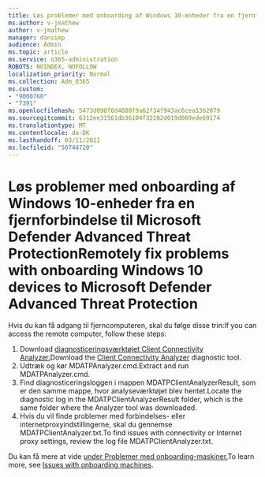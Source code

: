 ```yaml
---
title: Løs problemer med onboarding af Windows 10-enheder fra en fjernforbindelse til Microsoft Defender Advanced Threat Protection
ms.author: v-jmathew
author: v-jmathew
manager: dansimp
audience: Admin
ms.topic: article
ms.service: o365-administration
ROBOTS: NOINDEX, NOFOLLOW
localization_priority: Normal
ms.collection: Adm_O365
ms.custom:
- "9000760"
- "7391"
ms.openlocfilehash: 5473d090f6d4680f9a62f34f943ac6cea53b2079
ms.sourcegitcommit: 6312ee31561db36104f32282d019d069ede69174
ms.translationtype: MT
ms.contentlocale: da-DK
ms.lasthandoff: 03/11/2021
ms.locfileid: "50744720"
---
```

# <a name="remotely-fix-problems-with-onboarding-windows-10-devices-to-microsoft-defender-advanced-threat-protection"></a><span data-ttu-id="b88db-102">Løs problemer med onboarding af Windows 10-enheder fra en fjernforbindelse til Microsoft Defender Advanced Threat Protection</span><span class="sxs-lookup"><span data-stu-id="b88db-102">Remotely fix problems with onboarding Windows 10 devices to Microsoft Defender Advanced Threat Protection</span></span>

<span data-ttu-id="b88db-103">Hvis du kan få adgang til fjerncomputeren, skal du følge disse trin:</span><span class="sxs-lookup"><span data-stu-id="b88db-103">If you can access the remote computer, follow these steps:</span></span>

1. <span data-ttu-id="b88db-104">Download [diagnosticeringsværktøjet Client Connectivity Analyzer.](https://go.microsoft.com/fwlink/?linkid=2143466)</span><span class="sxs-lookup"><span data-stu-id="b88db-104">Download the [Client Connectivity Analyzer](https://go.microsoft.com/fwlink/?linkid=2143466) diagnostic tool.</span></span>
2. <span data-ttu-id="b88db-105">Udtræk og kør MDATPAnalyzer.cmd.</span><span class="sxs-lookup"><span data-stu-id="b88db-105">Extract and run MDATPAnalyzer.cmd.</span></span>
3. <span data-ttu-id="b88db-106">Find diagnosticeringsloggen i mappen MDATPClientAnalyzerResult, som er den samme mappe, hvor analyseværktøjet blev hentet.</span><span class="sxs-lookup"><span data-stu-id="b88db-106">Locate the diagnostic log in the MDATPClientAnalyzerResult folder, which is the same folder where the Analyzer tool was downloaded.</span></span>
4. <span data-ttu-id="b88db-107">Hvis du vil finde problemer med forbindelses- eller internetproxyindstillingerne, skal du gennemse MDATPClientAnalyzer.txt.</span><span class="sxs-lookup"><span data-stu-id="b88db-107">To find issues with connectivity or Internet proxy settings, review the log file MDATPClientAnalyzer.txt.</span></span>

<span data-ttu-id="b88db-108">Du kan få mere at vide [under Problemer med onboarding-maskiner.](https://go.microsoft.com/fwlink/?linkid=2143634)</span><span class="sxs-lookup"><span data-stu-id="b88db-108">To learn more, see [Issues with onboarding machines](https://go.microsoft.com/fwlink/?linkid=2143634).</span></span>
